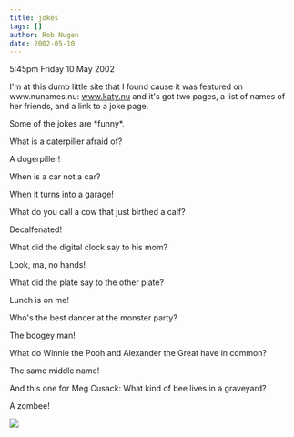 ```yaml
---
title: jokes
tags: []
author: Rob Nugen
date: 2002-05-10
---
```


<p class=date>5:45pm Friday 10 May 2002</p>

<p>I'm at this dumb little site that I found cause it was featured on
www.nunames.nu: <a href="http://www.katy.nu">www.katy.nu</a> and it's got
two pages, a list of names of her friends, and a link to a joke page.</p>

<p>Some of the jokes are *funny*.</p>

<p>What is a caterpiller afraid of?</p>

<p>A dogerpiller!</p>

<p>When is a car not a car?</p>

<p>When it turns into a garage!</p>

<p>What do you call a cow that just birthed a calf?</p>

<p>Decalfenated!</p>

<p>What did the digital clock say to his mom?</p>

<p>Look, ma, no hands!</p>

<p>What did the plate say to the other plate?</p>

<p>Lunch is on me!</p>

<p>Who's the best dancer at the monster party?</p>

<p>The boogey man!</p>

<p>What do Winnie the Pooh and Alexander the Great have in common?</p>

<p>The same middle name!</p>

<p>And this one for Meg Cusack:  What kind of bee lives in a graveyard?</p>

<p>A zombee!</p>

<p><img src="/images/rob/wL-ROB.gif">

